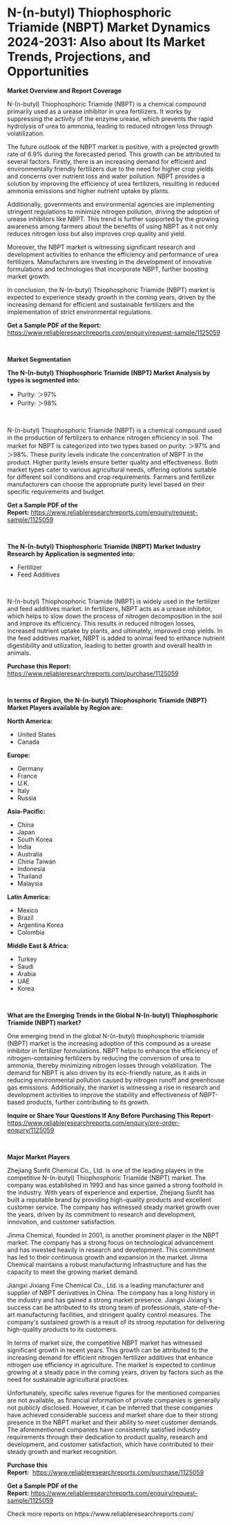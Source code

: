 <p><h1>N-(n-butyl) Thiophosphoric Triamide (NBPT) Market Dynamics 2024-2031: Also about Its Market Trends, Projections, and Opportunities</h1></p><p><strong>Market Overview and Report Coverage</strong></p>
<p><p>N-(n-butyl) Thiophosphoric Triamide (NBPT) is a chemical compound primarily used as a urease inhibitor in urea fertilizers. It works by suppressing the activity of the enzyme urease, which prevents the rapid hydrolysis of urea to ammonia, leading to reduced nitrogen loss through volatilization.</p><p>The future outlook of the NBPT market is positive, with a projected growth rate of 6.9% during the forecasted period. This growth can be attributed to several factors. Firstly, there is an increasing demand for efficient and environmentally friendly fertilizers due to the need for higher crop yields and concerns over nutrient loss and water pollution. NBPT provides a solution by improving the efficiency of urea fertilizers, resulting in reduced ammonia emissions and higher nutrient uptake by plants.</p><p>Additionally, governments and environmental agencies are implementing stringent regulations to minimize nitrogen pollution, driving the adoption of urease inhibitors like NBPT. This trend is further supported by the growing awareness among farmers about the benefits of using NBPT as it not only reduces nitrogen loss but also improves crop quality and yield.</p><p>Moreover, the NBPT market is witnessing significant research and development activities to enhance the efficiency and performance of urea fertilizers. Manufacturers are investing in the development of innovative formulations and technologies that incorporate NBPT, further boosting market growth.</p><p>In conclusion, the N-(n-butyl) Thiophosphoric Triamide (NBPT) market is expected to experience steady growth in the coming years, driven by the increasing demand for efficient and sustainable fertilizers and the implementation of strict environmental regulations.</p></p>
<p><strong>Get a Sample PDF of the Report:</strong> <a href="https://www.reliableresearchreports.com/enquiry/request-sample/1125059">https://www.reliableresearchreports.com/enquiry/request-sample/1125059</a></p>
<p>&nbsp;</p>
<p><strong>Market Segmentation</strong></p>
<p><strong>The N-(n-butyl) Thiophosphoric Triamide (NBPT) Market Analysis by types is segmented into:</strong></p>
<p><ul><li>Purity: ＞97%</li><li>Purity: ＞98%</li></ul></p>
<p>&nbsp;</p>
<p><p>N-(n-butyl) Thiophosphoric Triamide (NBPT) is a chemical compound used in the production of fertilizers to enhance nitrogen efficiency in soil. The market for NBPT is categorized into two types based on purity: ＞97% and ＞98%. These purity levels indicate the concentration of NBPT in the product. Higher purity levels ensure better quality and effectiveness. Both market types cater to various agricultural needs, offering options suitable for different soil conditions and crop requirements. Farmers and fertilizer manufacturers can choose the appropriate purity level based on their specific requirements and budget.</p></p>
<p><strong>Get a Sample PDF of the Report:</strong>&nbsp;<a href="https://www.reliableresearchreports.com/enquiry/request-sample/1125059">https://www.reliableresearchreports.com/enquiry/request-sample/1125059</a></p>
<p>&nbsp;</p>
<p><strong>The N-(n-butyl) Thiophosphoric Triamide (NBPT) Market Industry Research by Application is segmented into:</strong></p>
<p><ul><li>Fertilizer</li><li>Feed Additives</li></ul></p>
<p>&nbsp;</p>
<p><p>N-(n-butyl) Thiophosphoric Triamide (NBPT) is widely used in the fertilizer and feed additives market. In fertilizers, NBPT acts as a urease inhibitor, which helps to slow down the process of nitrogen decomposition in the soil and improve its efficiency. This results in reduced nitrogen losses, increased nutrient uptake by plants, and ultimately, improved crop yields. In the feed additives market, NBPT is added to animal feed to enhance nutrient digestibility and utilization, leading to better growth and overall health in animals.</p></p>
<p><strong>Purchase this Report:</strong>&nbsp; <a href="https://www.reliableresearchreports.com/purchase/1125059">https://www.reliableresearchreports.com/purchase/1125059</a></p>
<p>&nbsp;</p>
<p><strong>In terms of Region, the N-(n-butyl) Thiophosphoric Triamide (NBPT) Market Players available by Region are:</strong></p>
<p>
    <p> <strong> North America: </strong>
        <ul>
            <li>United States</li>
            <li>Canada</li>
        </ul>
        </p> 
    <p> <strong> Europe: </strong>
        <ul>
            <li>Germany</li>
            <li>France</li>
            <li>U.K.</li>
            <li>Italy</li>
            <li>Russia</li>
        </ul>
        </p> 
    <p> <strong> Asia-Pacific: </strong>
        <ul>
            <li>China</li>
            <li>Japan</li>
            <li>South Korea</li>
            <li>India</li>
            <li>Australia</li>
            <li>China Taiwan</li>
            <li>Indonesia</li>
            <li>Thailand</li>
            <li>Malaysia</li>
        </ul>
        </p> 
    <p> <strong> Latin America: </strong>
        <ul>
            <li>Mexico</li>
            <li>Brazil</li>
            <li>Argentina Korea</li>
            <li>Colombia</li>
        </ul>
        </p> 
    <p> <strong> Middle East & Africa: </strong>
        <ul>
            <li>Turkey</li>
            <li>Saudi</li>
            <li>Arabia</li>
            <li>UAE</li>
            <li>Korea</li>
        </ul>
    </p>
    </p>
<p>&nbsp;</p>
<p><strong>What are the Emerging Trends in the Global N-(n-butyl) Thiophosphoric Triamide (NBPT) market?</strong></p>
<p><p>One emerging trend in the global N-(n-butyl) thiophosphoric triamide (NBPT) market is the increasing adoption of this compound as a urease inhibitor in fertilizer formulations. NBPT helps to enhance the efficiency of nitrogen-containing fertilizers by reducing the conversion of urea to ammonia, thereby minimizing nitrogen losses through volatilization. The demand for NBPT is also driven by its eco-friendly nature, as it aids in reducing environmental pollution caused by nitrogen runoff and greenhouse gas emissions. Additionally, the market is witnessing a rise in research and development activities to improve the stability and effectiveness of NBPT-based products, further contributing to its growth.</p></p>
<p><strong>Inquire or Share Your Questions If Any Before Purchasing This Report</strong>- <a href="https://www.reliableresearchreports.com/enquiry/pre-order-enquiry/1125059">https://www.reliableresearchreports.com/enquiry/pre-order-enquiry/1125059</a></p>
<p>&nbsp;</p>
<p><strong>Major Market Players</strong></p>
<p><p>Zhejiang Sunfit Chemical Co., Ltd. is one of the leading players in the competitive N-(n-butyl) Thiophosphoric Triamide (NBPT) market. The company was established in 1993 and has since gained a strong foothold in the industry. With years of experience and expertise, Zhejiang Sunfit has built a reputable brand by providing high-quality products and excellent customer service. The company has witnessed steady market growth over the years, driven by its commitment to research and development, innovation, and customer satisfaction.</p><p>Jinma Chemical, founded in 2001, is another prominent player in the NBPT market. The company has a strong focus on technological advancement and has invested heavily in research and development. This commitment has led to their continuous growth and expansion in the market. Jinma Chemical maintains a robust manufacturing infrastructure and has the capacity to meet the growing market demand. </p><p>Jiangxi Jixiang Fine Chemical Co., Ltd. is a leading manufacturer and supplier of NBPT derivatives in China. The company has a long history in the industry and has gained a strong market presence. Jiangxi Jixiang's success can be attributed to its strong team of professionals, state-of-the-art manufacturing facilities, and stringent quality control measures. The company's sustained growth is a result of its strong reputation for delivering high-quality products to its customers.</p><p>In terms of market size, the competitive NBPT market has witnessed significant growth in recent years. This growth can be attributed to the increasing demand for efficient nitrogen fertilizer additives that enhance nitrogen use efficiency in agriculture. The market is expected to continue growing at a steady pace in the coming years, driven by factors such as the need for sustainable agricultural practices.</p><p>Unfortunately, specific sales revenue figures for the mentioned companies are not available, as financial information of private companies is generally not publicly disclosed. However, it can be inferred that these companies have achieved considerable success and market share due to their strong presence in the NBPT market and their ability to meet customer demands. The aforementioned companies have consistently satisfied industry requirements through their dedication to product quality, research and development, and customer satisfaction, which have contributed to their steady growth and market recognition.</p></p>
<p><strong>Purchase this Report:</strong>&nbsp;&nbsp;<a href="https://www.reliableresearchreports.com/purchase/1125059">https://www.reliableresearchreports.com/purchase/1125059</a></p>
<p></p>
<p><strong>Get a Sample PDF of the Report:</strong>&nbsp;<a href="https://www.reliableresearchreports.com/enquiry/request-sample/1125059">https://www.reliableresearchreports.com/enquiry/request-sample/1125059</a></p>
<p>Check more reports on https://www.reliableresearchreports.com/</p>